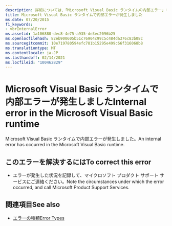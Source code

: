 ```yaml
---
description: 詳細については、「Microsoft Visual Basic ランタイムの内部エラー」を参照してください。
title: Microsoft Visual Basic ランタイムで内部エラーが発生しました
ms.date: 07/20/2015
f1_keywords:
- vbrInternalError
ms.assetid: 1a106880-dec8-4e75-a935-de3ec2096b25
ms.openlocfilehash: 82eb900605b51c76904c99c5c484da376c83b08c
ms.sourcegitcommit: 10e719780594efc781b15295e499c66f316068b8
ms.translationtype: MT
ms.contentlocale: ja-JP
ms.lasthandoff: 02/14/2021
ms.locfileid: "100462829"
---
```

# <a name="internal-error-in-the-microsoft-visual-basic-runtime"></a><span data-ttu-id="6ed29-103">Microsoft Visual Basic ランタイムで内部エラーが発生しました</span><span class="sxs-lookup"><span data-stu-id="6ed29-103">Internal error in the Microsoft Visual Basic runtime</span></span>

<span data-ttu-id="6ed29-104">Microsoft Visual Basic ランタイムで内部エラーが発生しました。</span><span class="sxs-lookup"><span data-stu-id="6ed29-104">An internal error has occurred in the Microsoft Visual Basic runtime.</span></span>  
  
## <a name="to-correct-this-error"></a><span data-ttu-id="6ed29-105">このエラーを解決するには</span><span class="sxs-lookup"><span data-stu-id="6ed29-105">To correct this error</span></span>  
  
- <span data-ttu-id="6ed29-106">エラーが発生した状況を記録して、マイクロソフト プロダクト サポート サービスにご連絡ください。</span><span class="sxs-lookup"><span data-stu-id="6ed29-106">Note the circumstances under which the error occurred, and call Microsoft Product Support Services.</span></span>  
  
## <a name="see-also"></a><span data-ttu-id="6ed29-107">関連項目</span><span class="sxs-lookup"><span data-stu-id="6ed29-107">See also</span></span>

- [<span data-ttu-id="6ed29-108">エラーの種類</span><span class="sxs-lookup"><span data-stu-id="6ed29-108">Error Types</span></span>](../programming-guide/language-features/error-types.md)
